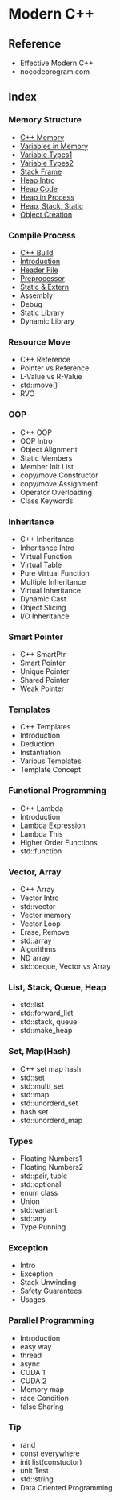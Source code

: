 # Modern C++

## Reference

- Effective Modern C++
- nocodeprogram.com

## Index

### Memory Structure

- [C++ Memory](https://github.com/kwan3854/Dev-log/tree/master/Study/Modern_CPP/Memory_Structure/0-CPP_Memory.md)
- [Variables in Memory](https://github.com/kwan3854/Dev-log/tree/master/Study/Modern_CPP/Memory_Structure/1-Variables_in_Memory.md)
- [Variable Types1](https://github.com/kwan3854/Dev-log/tree/master/Study/Modern_CPP/Memory_Structure/2-Type_Size_in_Memory_1.md)
- [Variable Types2](https://github.com/kwan3854/Dev-log/tree/master/Study/Modern_CPP/Memory_Structure/3-Type_Size_in_Memory_2.md)
- [Stack Frame](https://github.com/kwan3854/Dev-log/tree/master/Study/Modern_CPP/Memory_Structure/4-Stack_Frame.md)
- [Heap Intro](https://github.com/kwan3854/Dev-log/tree/master/Study/Modern_CPP/Memory_Structure/5-Heap_Memory_Introduction.md)
- [Heap Code](https://github.com/kwan3854/Dev-log/tree/master/Study/Modern_CPP/Memory_Structure/6-Heap_Code.md)
- [Heap in Process](https://github.com/kwan3854/Dev-log/tree/master/Study/Modern_CPP/Memory_Structure/7-Heap_in_Process.md)
- [Heap, Stack, Static](https://github.com/kwan3854/Dev-log/tree/master/Study/Modern_CPP/Memory_Structure/8-Heap_Stack_Static.md)
- [Object Creation](https://github.com/kwan3854/Dev-log/tree/master/Study/Modern_CPP/Memory_Structure/9-Object_Creation.md)

### Compile Process

- [C++ Build](https://github.com/kwan3854/Dev-log/tree/master/Study/Modern_CPP/Compile_Process/1-CPP_Build.md)
- [Introduction](https://github.com/kwan3854/Dev-log/tree/master/Study/Modern_CPP/Compile_Process/2-Introduction.md)
- [Header File](https://github.com/kwan3854/Dev-log/tree/master/Study/Modern_CPP/Compile_Process/3-Header_File.md)
- [Preprocessor](https://github.com/kwan3854/Dev-log/tree/master/Study/Modern_CPP/Compile_Process/4-Preprocessor.md)
- [Static & Extern](https://github.com/kwan3854/Dev-log/tree/master/Study/Modern_CPP/Compile_Process/5-Static_and_Extern.md)
- Assembly
- Debug
- Static Library
- Dynamic Library

### Resource Move

- C++ Reference
- Pointer vs Reference
- L-Value vs R-Value
- std::move()
- RVO

### OOP

- C++ OOP
- OOP Intro
- Object Alignment
- Static Members
- Member Init List
- copy/move Constructor
- copy/move Assignment
- Operator Overloading
- Class Keywords

### Inheritance

- C++ Inheritance
- Inheritance Intro
- Virtual Function
- Virtual Table
- Pure Virtual Function
- Multiple Inheritance
- Virtual Inheritance
- Dynamic Cast
- Object Slicing
- I/O Inheritance

### Smart Pointer

- C++ SmartPtr
- Smart Pointer
- Unique Pointer
- Shared Pointer
- Weak Pointer

### Templates

- C++ Templates
- Introduction
- Deduction
- Instantiation
- Various Templates
- Template Concept

### Functional Programming

- C++ Lambda
- Introduction
- Lambda Expression
- Lambda This
- Higher Order Functions
- std::function

### Vector, Array

- C++ Array
- Vector Intro
- std::vector
- Vector memory
- Vector Loop
- Erase, Remove
- std::array
- Algorithms
- ND array
- std::deque, Vector vs Array

### List, Stack, Queue, Heap

- std::list
- std::forward_list
- std::stack, queue
- std::make_heap

### Set, Map(Hash)

- C++ set map hash
- std::set
- std::multi_set
- std::map
- std::unorderd_set
- hash set
- std::unorderd_map

### Types

- Floating Numbers1
- Floating Numbers2
- std::pair, tuple
- std::optional
- enum class
- Union
- std::variant
- std::any
- Type Punning

### Exception

- Intro
- Exception
- Stack Unwinding
- Safety Guarantees
- Usages

### Parallel Programming

- Introduction
- easy way
- thread
- async
- CUDA 1
- CUDA 2
- Memory map
- race Condition
- false Sharing

### Tip

- rand
- const everywhere
- init list(constuctor)
- unit Test
- std::string
- Data Oriented Programming
